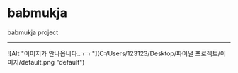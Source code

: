 # babmukja
babmukja project
<hr/>
![Alt "이미지가 안나옵니다..ㅜㅜ"](C:/Users/123123/Desktop/파이널 프로젝트/이미지/default.png "default")
